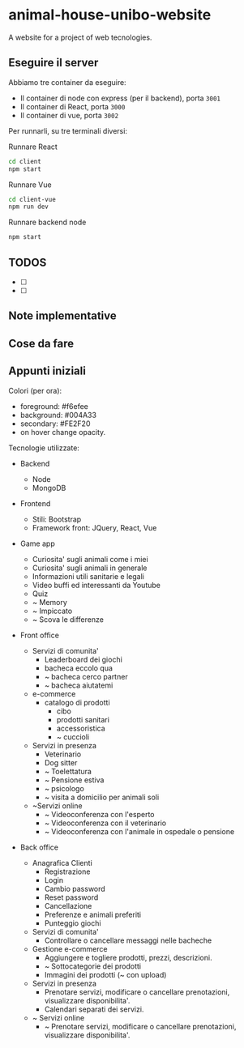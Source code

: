 # animal-house-unibo-website
 A website for a project of web tecnologies.

## Eseguire il server
Abbiamo tre container da eseguire:
- Il container di node con express (per il backend), porta `3001`
- Il container di React, porta `3000`
- Il container di vue, porta `3002`

Per runnarli, su tre terminali diversi:

Runnare React
```bash
cd client
npm start
```

Runnare Vue
```bash
cd client-vue
npm run dev
```

Runnare backend node
```bash
npm start
```

## TODOS

- [ ]
- [ ]

## Note implementative

## Cose da fare


## Appunti iniziali
Colori (per ora):
- foreground: #f6efee
- background: #004A33
- secondary: #FE2F20
- on hover change opacity.

Tecnologie utilizzate:
- Backend
  - Node
  - MongoDB
- Frontend
    - Stili: Bootstrap
    - Framework front: JQuery, React, Vue

- Game app
  - Curiosita' sugli animali come i miei
  - Curiosita' sugli animali in generale
  - Informazioni utili sanitarie e legali
  - Video buffi ed interessanti da Youtube
  - Quiz
  - ~ Memory
  - ~ Impiccato
  - ~ Scova le differenze
- Front office
  - Servizi di comunita'
    - Leaderboard dei giochi
    - bacheca eccolo qua
    - ~ bacheca cerco partner
    - ~ bacheca aiutatemi
  - e-commerce
    - catalogo di prodotti
      - cibo
      - prodotti sanitari
      - accessoristica
      - ~ cuccioli
  - Servizi in presenza
    - Veterinario
    - Dog sitter
    - ~ Toelettatura
    - ~ Pensione estiva
    - ~ psicologo
    - ~ visita a domicilio per animali soli
  - ~Servizi online
    - ~ Videoconferenza con l'esperto
    - ~ Videoconferenza con il veterinario
    - ~ Videoconferenza con l'animale in ospedale o pensione
- Back office
  - Anagrafica Clienti
    - Registrazione
    - Login
    - Cambio password
    - Reset password
    - Cancellazione
    - Preferenze e animali preferiti
    - Punteggio giochi
  - Servizi di comunita'
    - Controllare o cancellare messaggi nelle bacheche
  - Gestione e-commerce
    - Aggiungere e togliere prodotti, prezzi, descrizioni.
    - ~ Sottocategorie dei prodotti
    - Immagini dei prodotti (~ con upload)
  - Servizi in presenza
    - Prenotare servizi, modificare o cancellare prenotazioni, visualizzare disponibilita'.
    - Calendari separati dei servizi.
  - ~ Servizi online
    - ~ Prenotare servizi, modificare o cancellare prenotazioni, visualizzare disponibilita'.
